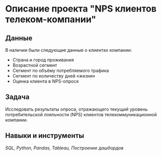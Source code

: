 # Описание проекта "NPS клиентов телеком-компании"
 
## Данные
В наличии были следующие данные о клиентах компании:
- Страна и город проживания
- Возрастной сегмент
- Сегмент по объёму потребляемого трафика
- Сегмент по количеству дней «жизни»
- Оценка клиента в NPS-опросе

## Задача
Исследовать результаты опроса, отражающего текущий уровень потребительской лояльности (NPS) клиентов телекоммуникационной компании.

## Навыки и инструменты
*SQL, Python, Pandas, Tableau, Построение дашбордов*

